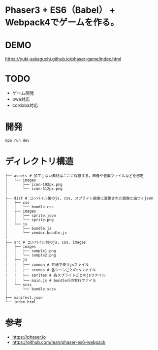 # Phaser3 + ES6（Babel） + Webpack4でゲームを作る。

# DEMO
https://yuki-sakaguchi.github.io/phaser-game/index.html

# TODO
* ゲーム開発
* pwa対応
* cordoba対応

# 開発
```
npm run dev
```

# ディレクトリ構造
```
├── assets # 加工しない素材はここに保存する。画像や音楽ファイルなどを想定
│   └── images
│       ├── icon-192px.png 
│       └── icon-512px.png
│
├── dist # コンパイル後のjs, css, スプライト画像に変換された画像と紐づくjson
│   ├── css
│   │   └── bundle.css
│   ├── images
│   │   ├── sprite.json
│   │   └── sprite.png
│   └── js
│       ├── bundle.js
│       └── vendor.bundle.js
│
├── src # コンパイル前のjs, css, images
│   ├── images
│   │   ├── sample1.png
│   │   └── sample2.png
│   ├── js
│   │   ├── common # 共通で使うjsファイル
│   │   ├── scenes # 各シーンごとのjsファイル
│   │   ├── sprites # 各スプライトごとのjsファイル
│   │   └── main.js # bundle元の実行ファイル
│   └── scss
│       └── bundle.scss
│
├── manifest.json
└── index.html
```

# 参考
* https://phaser.io
* https://github.com/lean/phaser-es6-webpack
